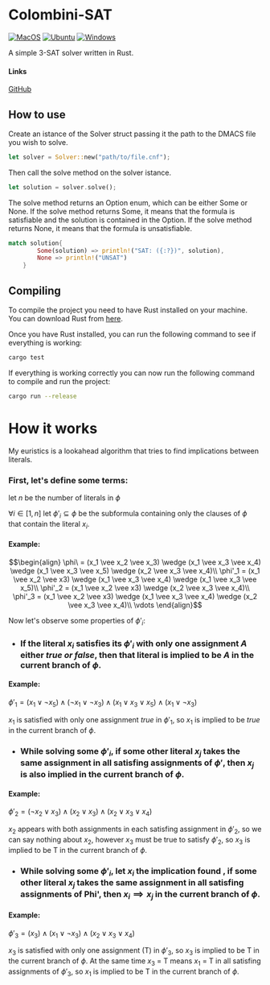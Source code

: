 # Colombini-SAT
[![MacOS](https://github.com/Lorenzinco23/colombiniSAT/actions/workflows/macos.yml/badge.svg)](https://github.com/Lorenzinco23/colombiniSAT/actions/workflows/macos.yml)
[![Ubuntu](https://github.com/Lorenzinco23/colombiniSAT/actions/workflows/ubuntu.yml/badge.svg)](https://github.com/Lorenzinco23/colombiniSAT/actions/workflows/ubuntu.yml)
[![Windows](https://github.com/Lorenzinco23/colombiniSAT/actions/workflows/rust.yml/badge.svg)](https://github.com/Lorenzinco23/colombiniSAT/actions/workflows/rust.yml)

A simple 3-SAT solver written in Rust.

#### Links
[GitHub](https://github.com/Lorenzinco23/colombiniSAT "GitHub Repository page of the project.")


## How to use
Create an istance of the Solver struct passing it the path to the DMACS file you wish to solve.

```rust
let solver = Solver::new("path/to/file.cnf");
```

Then call the solve method on the solver istance.

```rust
let solution = solver.solve();
```

The solve method returns an Option enum, which can be either Some or None.
If the solve method returns Some, it means that the formula is satisfiable and the solution is contained in the Option.
If the solve method returns None, it means that the formula is unsatisfiable.

```rust
match solution{
        Some(solution) => println!("SAT: ({:?})", solution),
        None => println!("UNSAT")
    }
```

## Compiling
To compile the project you need to have Rust installed on your machine.
You can download Rust from [here](https://www.rust-lang.org/tools/install "Rust download page").

Once you have Rust installed, you can run the following command to see if everything is working:

```bash
cargo test
```

If everything is working correctly you can now run the following command to compile and run the project:

```bash
cargo run --release
```

# How it works
My euristics is a lookahead algorithm that tries to find implications between literals.

### First, let's define some terms:
let $`n`$ be the number of literals in $`\phi`$

$`\forall i \in [1, n]`$ let $`\phi'_i \subseteq \phi`$ be the subformula containing only the clauses of $`\phi`$ that contain the literal $`x_i`$.



#### Example:
```math
\begin{align}

\phi\ = (x_1 \vee x_2 \vee x_3) \wedge (x_1 \vee x_3 \vee x_4) \wedge (x_1 \vee x_3 \vee x_5) \wedge (x_2 \vee x_3 \vee x_4)\\
\phi'_1 = (x_1 \vee x_2 \vee x3) \wedge (x_1 \vee x_3 \vee x_4) \wedge (x_1 \vee x_3 \vee x_5)\\
\phi'_2 = (x_1 \vee x_2 \vee x3) \wedge (x_2 \vee x_3 \vee x_4)\\
\phi'_3 = (x_1 \vee x_2 \vee x3) \wedge (x_1 \vee x_3 \vee x_4) \wedge (x_2 \vee x_3 \vee x_4)\\
\vdots
\end{align}
```


Now let's observe some properties of $`\phi'_i`$:
* ### If the literal $`x_i`$ satisfies its $`\phi'_i`$ with only one assignment $`A`$ either $`true\ or\ false`$, then that literal is implied to be $`A`$ in the current branch of $`\phi`$.

#### Example:
$`\phi'_1 = (x_1 \vee \neg x_5) \wedge (\neg x_1 \vee \neg x_3) \wedge (x_1 \vee x_3 \vee x_5) \wedge (x_1 \vee \neg x_3)`$ 


$`x_1`$ is satisfied with only one assignment $`true`$ in $`\phi'_1`$, so $`x_1`$ is implied to be $`true`$ in the current branch of $`\phi`$.

* ### While solving some $`\phi'_i`$, if some other literal $`x_j`$ takes the same assignment in all satisfing assignments of $`\phi'`$, then $`x_j`$ is also implied in the current branch of $`\phi`$.

#### Example:
$`\phi'_2 = (\neg x_2 \vee x_3) \wedge (x_2 \vee x_3) \wedge (x_2 \vee x_3 \vee x_4)`$


$`x_2`$ appears with both assignments in each satisfing assignment in $`\phi'_2`$, so we can say nothing about $`x_2`$,
however $`x_3`$ must be true to satisfy $`\phi'_2`$, so $`x_3`$ is implied to be T in the current branch of $`\phi`$.

* ### While solving some $`\phi'_i`$, let $`x_i`$ the implication found , if some other literal $`x_j`$ takes the same assignment in all satisfing assignments of Phi', then $`x_i\implies x_j`$ in the current branch of $`\phi`$.

#### Example:
$`\phi'_3 = (x_3) \wedge (x_1 \vee \neg x_3) \wedge (x_2 \vee x_3 \vee x_4)`$


$`x_3`$ is satisfied with only one assignment (T) in $`\phi'_3`$, so $`x_3`$ is implied to be T in the current branch of $`\phi`$.
At the same time $`x_3`$ = T means $`x_1`$ = T in all satisfing assignments of $`\phi'_3`$, so $`x_1`$ is implied to be T in the current branch of $`\phi`$.

